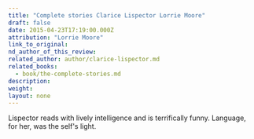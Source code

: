 ```yaml
---
title: "Complete stories Clarice Lispector Lorrie Moore"
draft: false
date: 2015-04-23T17:19:00.000Z
attribution: "Lorrie Moore"
link_to_original:
nd_author_of_this_review:
related_author: author/clarice-lispector.md
related_books:
  - book/the-complete-stories.md
description:
weight:
layout: none
---
```

Lispector reads with lively intelligence and is terrifically funny. Language, for her, was the self's light.

